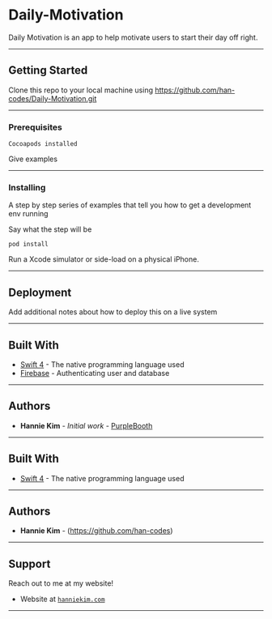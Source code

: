 # Daily-Motivation

Daily Motivation is an app to help motivate users to start their day off right.

---

## Getting Started

Clone this repo to your local machine using https://github.com/han-codes/Daily-Motivation.git

---

### Prerequisites
```
Cocoapods installed
```

Give examples

---

### Installing

A step by step series of examples that tell you how to get a development env running

Say what the step will be
```
pod install
```
Run a Xcode simulator or side-load on a physical iPhone.


---

## Deployment

Add additional notes about how to deploy this on a live system

---

## Built With

* [Swift 4](https://swift.org/blog/swift-4-0-released/) - The native  programming language used
* [Firebase](https://firebase.google.com/) - Authenticating user and database 

---

## Authors

* **Hannie Kim** - *Initial work* - [PurpleBooth](https://github.com/han-codes)



---

## Built With

* [Swift 4](https://swift.org/blog/swift-4-0-released/) - The native  programming language used

---

## Authors

* **Hannie Kim** - (https://github.com/han-codes)


---

## Support

Reach out to me at my website!

- Website at <a href="http://hanniekim.com" target="_blank">`hanniekim.com`</a>

---
